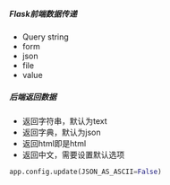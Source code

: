 ##### Flask前端数据传递

- Query string
- form
- json
- file
- value

##### 后端返回数据

- 返回字符串，默认为text
- 返回字典，默认为json
- 返回html即是html
- 返回中文，需要设置默认选项

```python
app.config.update(JSON_AS_ASCII=False)
```









